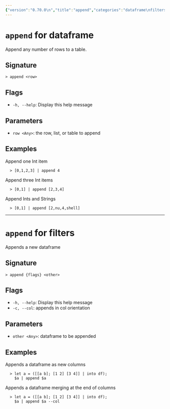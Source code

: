 ```yaml
---
{"version":"0.70.0\n","title":"append","categories":"dataframe\nfilters","usage":"Append any number of rows to a table.\nAppends a new dataframe\n"}
---
```

<!-- THIS FILE IS GENERATED BY update_book_commands.cjs USING NUSHELL'S HELP COMMANDS.
REFRAIN FROM EDITING IT MANUALLY.-->
# <code>append</code> for dataframe

<div class='command-title'>Append any number of rows to a table.</div>

## Signature

```> append <row>```

## Flags

 * ```-h, --help```: Display this help message
## Parameters

 * ```row <Any>```: the row, list, or table to append
## Examples

  Append one Int item
```shell
  > [0,1,2,3] | append 4
```
  Append three Int items
```shell
  > [0,1] | append [2,3,4]
```
  Append Ints and Strings
```shell
  > [0,1] | append [2,nu,4,shell]
```

---
# <code>append</code> for filters

<div class='command-title'>Appends a new dataframe</div>

## Signature

```> append {flags} <other>```

## Flags

 * ```-h, --help```: Display this help message
 * ```-c, --col```: appends in col orientation
## Parameters

 * ```other <Any>```: dataframe to be appended
## Examples

  Appends a dataframe as new columns
```shell
  > let a = ([[a b]; [1 2] [3 4]] | into df);
    $a | append $a
```
  Appends a dataframe merging at the end of columns
```shell
  > let a = ([[a b]; [1 2] [3 4]] | into df);
    $a | append $a --col
```


